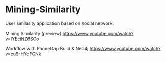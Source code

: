 # Mining-Similarity
User similarity application based on social network.

Mining Similarity (preview)
https://www.youtube.com/watch?v=IYEciNZ6SCo

Workflow with PhoneGap Build & Neo4j
https://www.youtube.com/watch?v=cu9-HYqFCNk
